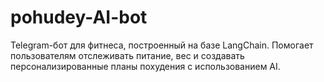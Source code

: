 # pohudey-AI-bot
Telegram-бот для фитнеса, построенный на базе LangChain. Помогает пользователям отслеживать питание, вес и создавать персонализированные планы похудения с использованием AI.
